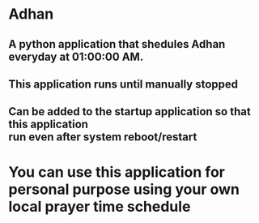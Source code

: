 # Adhan


## A python application that shedules Adhan <br/> everyday at 01:00:00 AM.

## This application runs until manually stopped
## Can be added to the startup application so that this application <br/> run even after system reboot/restart


# You can use this application for personal purpose using your own local prayer time schedule
